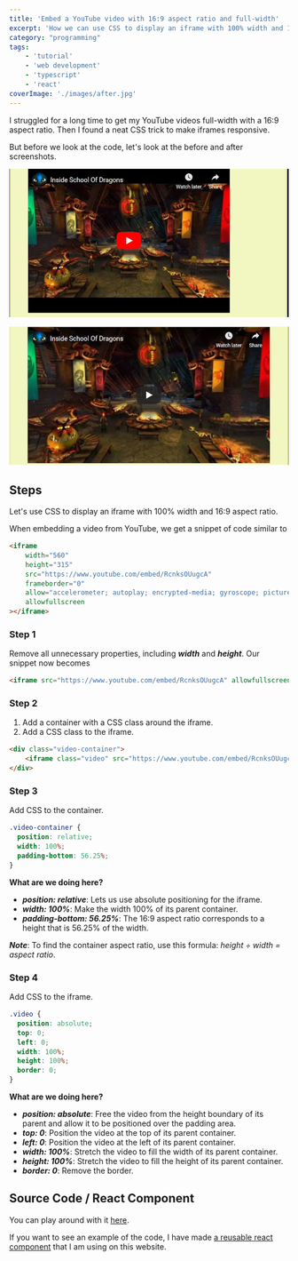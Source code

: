 ```yaml
---
title: 'Embed a YouTube video with 16:9 aspect ratio and full-width'
excerpt: 'How we can use CSS to display an iframe with 100% width and 16:9 aspect ratio so that we can display YouTube videos to be full-width with a 16:9 aspect ratio'
category: "programming"
tags:
    - 'tutorial'
    - 'web development'
    - 'typescript'
    - 'react'
coverImage: './images/after.jpg'
---
```


I struggled for a long time to get my YouTube videos full-width with a 16:9 aspect ratio. Then I found a neat CSS trick to make iframes responsive.

But before we look at the code, let's look at the before and after screenshots.

![Before](./images/before.jpg)

![After](./images/after.jpg)

## Steps

Let's use CSS to display an iframe with 100% width and 16:9 aspect ratio.

When embedding a video from YouTube, we get a snippet of code similar to

```html
<iframe
    width="560"
    height="315"
    src="https://www.youtube.com/embed/RcnksOUugcA"
    frameborder="0"
    allow="accelerometer; autoplay; encrypted-media; gyroscope; picture-in-picture"
    allowfullscreen
></iframe>
```

### Step 1

Remove all unnecessary properties, including _**width**_ and _**height**_. Our snippet now becomes

```html
<iframe src="https://www.youtube.com/embed/RcnksOUugcA" allowfullscreen></iframe>
```

### Step 2

1. Add a container with a CSS class around the iframe.
1. Add a CSS class to the iframe.

```html
<div class="video-container">
    <iframe class="video" src="https://www.youtube.com/embed/RcnksOUugcA" allowfullscreen></iframe>
</div>
```

### Step 3

Add CSS to the container.

```CSS
.video-container {
  position: relative;
  width: 100%;
  padding-bottom: 56.25%;
}
```

**What are we doing here?**

-   **_position: relative_**: Lets us use absolute positioning for the iframe.
-   **_width: 100%_**: Make the width 100% of its parent container.
-   **_padding-bottom: 56.25%_**: The 16:9 aspect ratio corresponds to a height that is 56.25% of the width.

**_Note_**: To find the container aspect ratio, use this formula: _height ÷ width = aspect ratio_.

### Step 4

Add CSS to the iframe.

```CSS
.video {
  position: absolute;
  top: 0;
  left: 0;
  width: 100%;
  height: 100%;
  border: 0;
}
```

**What are we doing here?**

-   **_position: absolute_**: Free the video from the height boundary of its parent and allow it to be positioned over the padding area.
-   **_top: 0_**: Position the video at the top of its parent container.
-   **_left: 0_**: Position the video at the left of its parent container.
-   **_width: 100%_**: Stretch the video to fill the width of its parent container.
-   **_height: 100%_**: Stretch the video to fill the height of its parent container.
-   **_border: 0_**: Remove the border.

## Source Code / React Component

You can play around with it [here](https://gatsby-shared-library.netlify.com/?path=/story/video--basic-usage).

If you want to see an example of the code, I have made [a reusable react component](https://github.com/AnkurSheel/gatsby_shared_library/blob/master/src/02-components/video/index.tsx) that I am using on this website.
